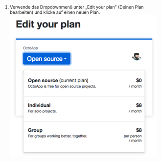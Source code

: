 1. Verwende das Dropdownmenü unter „Edit your plan" (Deinen Plan bearbeiten) und klicke auf einen neuen Plan. ![Dropdownmenü mit allen verfügbaren Plänen der App](/assets/images/help/marketplace/marketplace-choose-new-plan.png)
